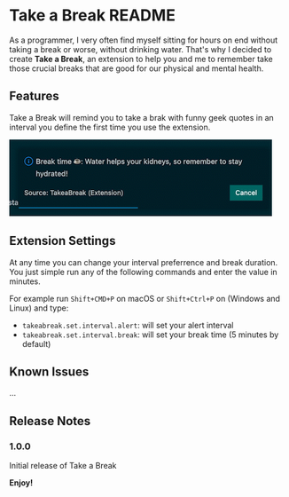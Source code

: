 # Take a Break README

As a programmer, I very often find myself sitting for hours on end without taking a break or worse, without drinking water. That's why I decided to create **Take a Break**, an extension to help you and me to remember take those crucial breaks that are good for our physical and mental health.

## Features

Take a Break will remind you to take a brak with funny geek quotes in an interval you define the first time you use the extension.

![alert.gif](images/alert.gif)

## Extension Settings

At any time you can change your interval preferrence and break duration. You just simple run any of the following commands and enter the value in minutes.

For example run `Shift+CMD+P` on macOS or `Shift+Ctrl+P` on (Windows and Linux) and type:

- `takeabreak.set.interval.alert`: will set your alert interval
- `takeabreak.set.interval.break`: will set your break time (5 minutes by default)

## Known Issues

...

## Release Notes

### 1.0.0

Initial release of Take a Break

**Enjoy!**
